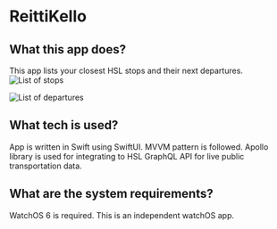 # ReittiKello

## What this app does?
This app lists your closest HSL stops and their next departures.
![List of stops](https://drive.google.com/uc?id=19KVkTaQJAxPXr8p-dMR0l7ASLgOZd3PB)

![List of departures](https://drive.google.com/uc?id=1TlMjWcg59HZMmm-cXeg529dVFujLaetL)

## What tech is used?
App is written in Swift using SwiftUI. MVVM pattern is followed. Apollo library is used for integrating to HSL GraphQL API for live public transportation data.
## What are the system requirements?
WatchOS 6 is required. This is an independent watchOS app.

